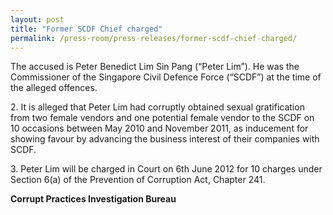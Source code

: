 ```yaml
---
layout: post
title: "Former SCDF Chief charged"
permalink: /press-room/press-releases/former-scdf-chief-charged/
---
```

The accused is Peter Benedict Lim Sin Pang (“Peter Lim”). He was the Commissioner of the Singapore Civil Defence Force (“SCDF”) at the time of the alleged offences.

2\.         It is alleged that Peter Lim had corruptly obtained sexual gratification from two female vendors and one potential female vendor to the SCDF on 10 occasions between May 2010 and November 2011, as inducement for showing favour by advancing the business interest of their companies with SCDF.

3\.         Peter Lim will be charged in Court on 6th June 2012 for 10 charges under Section 6(a) of the Prevention of Corruption Act, Chapter 241.

**Corrupt Practices Investigation Bureau**
